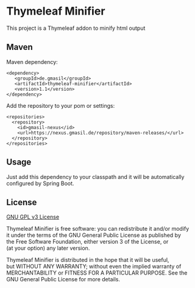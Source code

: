 # Thymeleaf Minifier
This project is a Thymeleaf addon to minify html output

## Maven
Maven dependency:

    <dependency>
	   <groupId>de.gmasil</groupId>
	   <artifactId>thymeleaf-minifier</artifactId>
	   <version>1.1</version>
    </dependency>

Add the repository to your pom or settings:

    <repositories>
      <repository>
        <id>gmasil-nexus</id>
        <url>https://nexus.gmasil.de/repository/maven-releases/</url>
      </repository>
    </repositories>

## Usage
Just add this dependency to your classpath and it will be automatically configured by Spring Boot.

## License
[GNU GPL v3 License](LICENSE.md)  

Thymeleaf Minifier is free software: you can redistribute it and/or modify  
it under the terms of the GNU General Public License as published by  
the Free Software Foundation, either version 3 of the License, or  
(at your option) any later version.

Thymeleaf Minifier is distributed in the hope that it will be useful,  
but WITHOUT ANY WARRANTY; without even the implied warranty of  
MERCHANTABILITY or FITNESS FOR A PARTICULAR PURPOSE.  See the  
GNU General Public License for more details.
